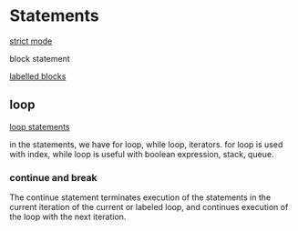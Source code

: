 # Statements

[strict mode](https://devdocs.io/javascript/strict_mode)

block statement

[labelled blocks](https://developer.mozilla.org/en-US/docs/Web/JavaScript/Reference/Statements/label)

## loop

[loop statements](https://www.inf.unibz.it/~calvanese/teaching/04-05-ip/lecture-notes/uni06/index.html)

in the statements, we have for loop, while loop, iterators. for loop is used with index, while loop is useful with boolean expression, stack, queue.

### continue and break

The continue statement terminates execution of the statements in the current iteration of the current or labeled loop, and continues execution of the loop with the next iteration.
